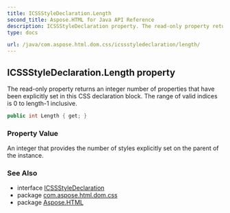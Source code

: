 ```yaml
---
title: ICSSStyleDeclaration.Length
second_title: Aspose.HTML for Java API Reference
description: ICSSStyleDeclaration property. The read-only property returns an integer number of properties that have been explicitly set in this CSS declaration block. The range of valid indices is 0 to length-1 inclusive
type: docs

url: /java/com.aspose.html.dom.css/icssstyledeclaration/length/
---
```

## ICSSStyleDeclaration.Length property

The read-only property returns an integer number of properties that have been explicitly set in this CSS declaration block. The range of valid indices is 0 to length-1 inclusive.

```java
public int Length { get; }
```

### Property Value

An integer that provides the number of styles explicitly set on the parent of the instance.

### See Also

* interface [ICSSStyleDeclaration](../)
* package [com.aspose.html.dom.css](../../../com.aspose.html.dom.css/)
* package [Aspose.HTML](../../../)
